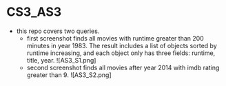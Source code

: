 # CS3_AS3
- this repo covers two queries. 
    - first screenshot finds all movies with runtime greater than 200 minutes in year 1983. The result includes a list of objects sorted by runtime increasing, and each object only has three fields: runtime, title, year. 
    ![AS3_S1.png]
    - second screenshot finds all movies after year 2014 with imdb rating greater than 9.
    ![AS3_S2.png]